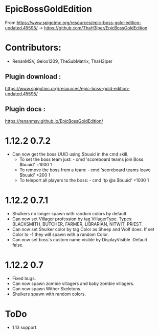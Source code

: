 # EpicBossGoldEdition

From https://www.spigotmc.org/resources/epic-boss-gold-edition-updated.45595/ -> https://github.com/ThaH3lper/EpicBossGoldEdition

# Contributors:
* RenanMSV, Gelox1209, TheSubMatrix, ThaH3lper

## Plugin download : 
https://www.spigotmc.org/resources/epic-boss-gold-edition-updated.45595/
## Plugin docs :
https://renanmsv.github.io/EpicBossGoldEdition/

# 1.12.2 0.7.2
* Can now get the boss UUID using $buuid in the cmd skill.
    * To set the boss team just: - cmd 'scoreboard teams join Boss $buuid' =1000 1
    * To remove the boss from a team: - cmd 'scoreboard teams leave $buuid' >200 1
    * To teleport all players to the boss: - cmd 'tp @a $buuid' =1000 1

# 1.12.2 0.7.1
* Shulkers no longer spawn with random colors by default.
* Can now set Villager profession by tag VillagerType. Types: BLACKSMITH, BUTCHER, FARMER, LIBRARIAN, NITWIT, PRIEST.
* Can now set Shulker color by tag Color as Sheep and Wolf does. If set Color to -1 they will spawn with a random Color.
* Can now set boss's custom name visible by DisplayVisible. Default false.

# 1.12.2 0.7
* Fixed bugs.
* Can now spawn zombie villagers and baby zombie villagers.
* Can now spawn Wither Skeletons.
* Shulkers spawn with random colors.

# ToDo
* 1.13 support.